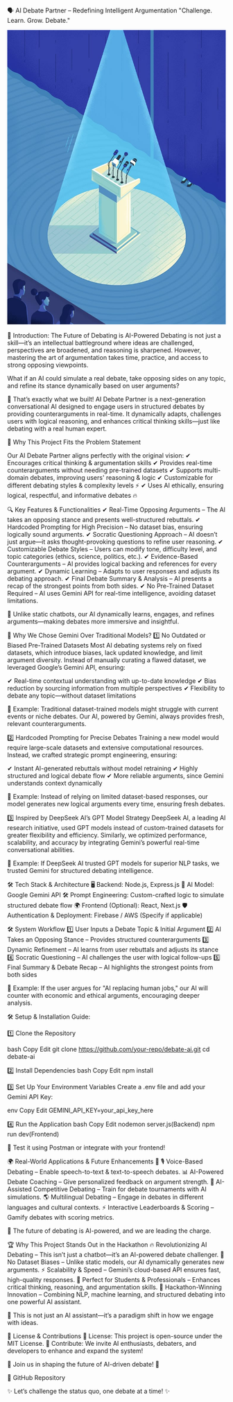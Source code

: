 🗣️ AI Debate Partner – Redefining Intelligent Argumentation
"Challenge. Learn. Grow. Debate."

![AI Debate Banner](./banner-1.jpg)

🚀 Introduction: The Future of Debating is AI-Powered
Debating is not just a skill—it’s an intellectual battleground where ideas are challenged, perspectives are broadened, and reasoning is sharpened. However, mastering the art of argumentation takes time, practice, and access to strong opposing viewpoints.

 What if an AI could simulate a real debate, take opposing sides on any topic, and refine its stance dynamically based on user arguments?

🎯 That’s exactly what we built! AI Debate Partner is a next-generation conversational AI designed to engage users in structured debates by providing counterarguments in real-time. It dynamically adapts, challenges users with logical reasoning, and enhances critical thinking skills—just like debating with a real human expert.

🎯 Why This Project Fits the Problem Statement

Our AI Debate Partner aligns perfectly with the original vision:
✔ Encourages critical thinking & argumentation skills 
✔ Provides real-time counterarguments without needing pre-trained datasets 
✔ Supports multi-domain debates, improving users' reasoning & logic 
✔ Customizable for different debating styles & complexity levels ⚡
✔ Uses AI ethically, ensuring logical, respectful, and informative debates 🔥


🔍 Key Features & Functionalities
✔ Real-Time Opposing Arguments – The AI takes an opposing stance and presents well-structured rebuttals.
✔ Hardcoded Prompting for High Precision – No dataset bias, ensuring logically sound arguments.
✔ Socratic Questioning Approach – AI doesn’t just argue—it asks thought-provoking questions to refine user reasoning.
✔ Customizable Debate Styles – Users can modify tone, difficulty level, and topic categories (ethics, science, politics, etc.).
✔ Evidence-Based Counterarguments – AI provides logical backing and references for every argument.
✔ Dynamic Learning – Adapts to user responses and adjusts its debating approach.
✔ Final Debate Summary & Analysis – AI presents a recap of the strongest points from both sides.
✔ No Pre-Trained Dataset Required – AI uses Gemini API for real-time intelligence, avoiding dataset limitations.

🎯 Unlike static chatbots, our AI dynamically learns, engages, and refines arguments—making debates more immersive and insightful.

🔬 Why We Chose Gemini Over Traditional Models?
1️⃣ No Outdated or Biased Pre-Trained Datasets
Most AI debating systems rely on fixed datasets, which introduce biases, lack updated knowledge, and limit argument diversity. Instead of manually curating a flawed dataset, we leveraged Google’s Gemini API, ensuring:

✔ Real-time contextual understanding with up-to-date knowledge
✔ Bias reduction by sourcing information from multiple perspectives
✔ Flexibility to debate any topic—without dataset limitations

📌 Example: Traditional dataset-trained models might struggle with current events or niche debates. Our AI, powered by Gemini, always provides fresh, relevant counterarguments.

2️⃣ Hardcoded Prompting for Precise Debates
Training a new model would require large-scale datasets and extensive computational resources. Instead, we crafted strategic prompt engineering, ensuring:

✔ Instant AI-generated rebuttals without model retraining
✔ Highly structured and logical debate flow
✔ More reliable arguments, since Gemini understands context dynamically

📌 Example: Instead of relying on limited dataset-based responses, our model generates new logical arguments every time, ensuring fresh debates.

3️⃣ Inspired by DeepSeek AI’s GPT Model Strategy
DeepSeek AI, a leading AI research initiative, used GPT models instead of custom-trained datasets for greater flexibility and efficiency. Similarly, we optimized performance, scalability, and accuracy by integrating Gemini’s powerful real-time conversational abilities.

📌 Example: If DeepSeek AI trusted GPT models for superior NLP tasks, we trusted Gemini for structured debating intelligence.

🛠️ Tech Stack & Architecture
🖥 Backend: Node.js, Express.js
🤖 AI Model: Google Gemini API
🛠 Prompt Engineering: Custom-crafted logic to simulate structured debate flow
🌍 Frontend (Optional): React, Next.js
🛡 Authentication & Deployment: Firebase / AWS (Specify if applicable)

🛠 System Workflow
1️⃣ User Inputs a Debate Topic & Initial Argument
2️⃣ AI Takes an Opposing Stance – Provides structured counterarguments
3️⃣ Dynamic Refinement – AI learns from user rebuttals and adjusts its stance
4️⃣ Socratic Questioning – AI challenges the user with logical follow-ups
5️⃣ Final Summary & Debate Recap – AI highlights the strongest points from both sides

📌 Example: If the user argues for "AI replacing human jobs," our AI will counter with economic and ethical arguments, encouraging deeper analysis.

🛠️ Setup & Installation Guide:

1️⃣ Clone the Repository

bash
Copy
Edit
git clone https://github.com/your-repo/debate-ai.git
cd debate-ai

2️⃣ Install Dependencies
bash
Copy
Edit
npm install

3️⃣ Set Up Your Environment Variables
Create a .env file and add your Gemini API Key:

env
Copy
Edit
GEMINI_API_KEY=your_api_key_here

4️⃣ Run the Application
bash
Copy
Edit
nodemon server.js(Backend)
npm run dev(Frontend)

📌 Test it using Postman or integrate with your frontend!

🌍 Real-World Applications & Future Enhancements
🚀 🎙️ Voice-Based Debating – Enable speech-to-text & text-to-speech debates.
📊 AI-Powered Debate Coaching – Give personalized feedback on argument strength.
🧠 AI-Assisted Competitive Debating – Train for debate tournaments with AI simulations.
🌎 Multilingual Debating – Engage in debates in different languages and cultural contexts.
⚡ Interactive Leaderboards & Scoring – Gamify debates with scoring metrics.

🎯 The future of debating is AI-powered, and we are leading the charge.

🏆 Why This Project Stands Out in the Hackathon
🔥 Revolutionizing AI Debating – This isn’t just a chatbot—it’s an AI-powered debate challenger.
🔬 No Dataset Biases – Unlike static models, our AI dynamically generates new arguments.
⚡ Scalability & Speed – Gemini’s cloud-based API ensures fast, high-quality responses.
🎯 Perfect for Students & Professionals – Enhances critical thinking, reasoning, and argumentation skills.
🚀 Hackathon-Winning Innovation – Combining NLP, machine learning, and structured debating into one powerful AI assistant.

📌 This is not just an AI assistant—it’s a paradigm shift in how we engage with ideas.

📜 License & Contributions
📜 License: This project is open-source under the MIT License.
🤝 Contribute: We invite AI enthusiasts, debaters, and developers to enhance and expand the system!

📢 Join us in shaping the future of AI-driven debate! 🚀

🔗 GitHub Repository

✨ Let’s challenge the status quo, one debate at a time! ✨

